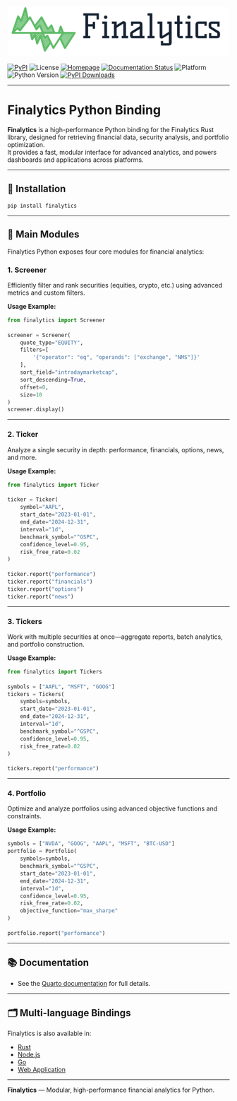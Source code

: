 ![Finalytics](https://github.com/Nnamdi-sys/finalytics/raw/main/logo-color.png)

[![PyPI](https://img.shields.io/pypi/v/finalytics)](https://pypi.org/project/finalytics/)
![License](https://img.shields.io/crates/l/finalytics)
[![Homepage](https://img.shields.io/badge/homepage-finalytics.rs-blue)](https://finalytics.rs/)
[![Documentation Status](https://img.shields.io/badge/docs-quarto-blue)](https://nnamdi.quarto.pub/finalytics/)
![Platform](https://img.shields.io/badge/Platform-Windows%20%7C%20Linux%20%7C%20MacOS-brightgreen)
![Python Version](https://img.shields.io/badge/Python-3.9%20%7C%203.10%20%7C%203.11%20%7C%203.12%20%7C%203.13-blue)
[![PyPI Downloads](https://static.pepy.tech/badge/finalytics)](https://pepy.tech/projects/finalytics)

---

# Finalytics Python Binding

**Finalytics** is a high-performance Python binding for the Finalytics Rust library, designed for retrieving financial data, security analysis, and portfolio optimization.  
It provides a fast, modular interface for advanced analytics, and powers dashboards and applications across platforms.

---

## 🚀 Installation

```bash
pip install finalytics
```

---

## 🐍 Main Modules

Finalytics Python exposes four core modules for financial analytics:

### 1. Screener

Efficiently filter and rank securities (equities, crypto, etc.) using advanced metrics and custom filters.

**Usage Example:**
```python
from finalytics import Screener

screener = Screener(
    quote_type="EQUITY",
    filters=[
        '{"operator": "eq", "operands": ["exchange", "NMS"]}'
    ],
    sort_field="intradaymarketcap",
    sort_descending=True,
    offset=0,
    size=10
)
screener.display()
```

---

### 2. Ticker

Analyze a single security in depth: performance, financials, options, news, and more.

**Usage Example:**
```python
from finalytics import Ticker

ticker = Ticker(
    symbol="AAPL",
    start_date="2023-01-01",
    end_date="2024-12-31",
    interval="1d",
    benchmark_symbol="^GSPC",
    confidence_level=0.95,
    risk_free_rate=0.02
)

ticker.report("performance")
ticker.report("financials")
ticker.report("options")
ticker.report("news")
```

---

### 3. Tickers

Work with multiple securities at once—aggregate reports, batch analytics, and portfolio construction.

**Usage Example:**
```python
from finalytics import Tickers

symbols = ["AAPL", "MSFT", "GOOG"]
tickers = Tickers(
    symbols=symbols,
    start_date="2023-01-01",
    end_date="2024-12-31",
    interval="1d",
    benchmark_symbol="^GSPC",
    confidence_level=0.95,
    risk_free_rate=0.02
)

tickers.report("performance")
```

---

### 4. Portfolio

Optimize and analyze portfolios using advanced objective functions and constraints.

**Usage Example:**
```python
symbols = ["NVDA", "GOOG", "AAPL", "MSFT", "BTC-USD"]
portfolio = Portfolio(
    symbols=symbols,
    benchmark_symbol="^GSPC",
    start_date="2023-01-01",
    end_date="2024-12-31",
    interval="1d",
    confidence_level=0.95,
    risk_free_rate=0.02,
    objective_function="max_sharpe"
)

portfolio.report("performance")
```

---

## 📚 Documentation

- See the [Quarto documentation](https://nnamdi.quarto.pub/finalytics/) for full details.

---

## 🗂️ Multi-language Bindings

Finalytics is also available in:
- [Rust](../../rust/README.md)
- [Node.js](../../js/README.md)
- [Go](../../go/README.md)
- [Web Application](../../web/README.md)

---

**Finalytics** — Modular, high-performance financial analytics for Python.